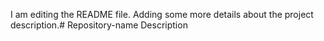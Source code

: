 I am editing the README file. Adding some more details about the project description.# Repository-name
Description 
